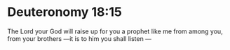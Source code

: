# Deuteronomy 18:15

The Lord your God will raise up for you a prophet like me from among you, from your brothers —it is to him you shall listen —
